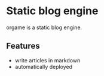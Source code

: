 # Static blog engine 

orgame is a static blog engine.

## Features

* write articles in markdown
* automatically deployed